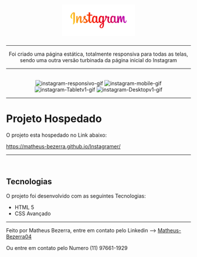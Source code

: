 <h1 align="center">
<br>
    <img src="img/unnamed-removebg-preview 1.svg" width="200"> 
<br>
</h1>
<hr>
<p align="center">Foi criado uma página estática, totalmente responsiva para todas as telas, sendo uma outra versão turbinada da página inicial do Instagram</p>
<hr> <br>

<div align="center">
    <img src="img/projeto-instagramer-responsividade.gif" alt="instagram-responsivo-gif" height="425">
    <img src="img/projeto-instagramer-smartphone.gif" alt="instagram-mobile-gif" height="425">
    <img src="img/projeto-instagramer-Tabletv1.gif" alt="instagram-Tabletv1-gif" height="425">
    <img src="img/projeto-instagramer-Desktop.gif" alt="instagram-Desktopv1-gif" height="425">
</div>

---


# Projeto Hospedado

<p>O projeto esta hospedado no Link abaixo:</p>
<a href="https://matheus-bezerra.github.io/Instagramer/">https://matheus-bezerra.github.io/Instagramer/</a>

---
<br>

## Tecnologias

O projeto foi desenvolvido com as seguintes Tecnologias:

- HTML 5
- CSS Avançado

---

Feito por Matheus Bezerra, entre em contato pelo Linkedin --> <a href="https://www.linkedin.com/in/matheus-bezerra04/">Matheus-Bezerra04</a>
<p>Ou entre em contato pelo Numero (11) 97661-1929</p>
